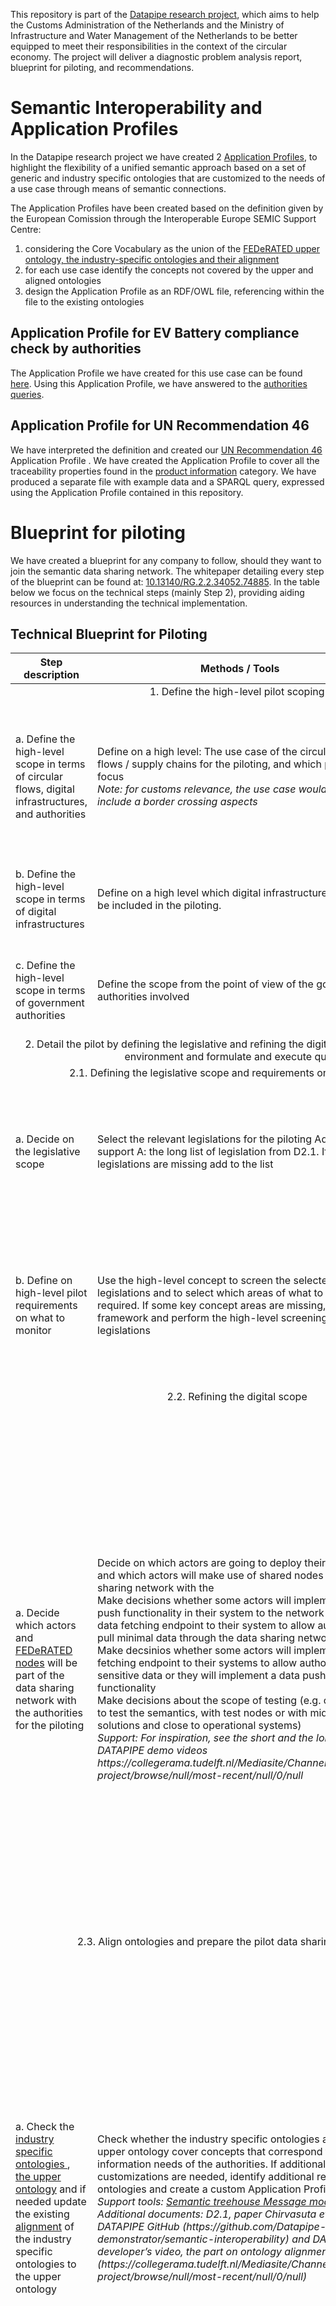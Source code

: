 This repository is part of the [Datapipe research project](https://www.tudelft.nl/tbm/onderzoek/projecten/datapipe-project), which aims to help the Customs Administration of the Netherlands and the Ministry of Infrastructure and Water Management of the Netherlands to be better equipped to meet their responsibilities in the context of the circular economy. The project will deliver a diagnostic problem analysis report, blueprint for piloting, and recommendations.

# Semantic Interoperability and Application Profiles

In the Datapipe research project we have created 2 [Application Profiles](https://joinup.ec.europa.eu/collection/semic-support-centre/application-profiles-what-are-they-and-how-model-and-reuse-them-properly-look-through-dcat-ap), to highlight the flexibility of a unified semantic approach based on a set of generic and industry specific ontologies that are customized to the needs of a use case through means of semantic connections. 

The Application Profiles have been created based on the definition given by the European Comission through the Interoperable Europe SEMIC Support Centre:
1. considering the Core Vocabulary as the union of the [FEDeRATED upper ontology, the industry-specific ontologies and their alignment](./Ontologies/README.md)
2. for each use case identify the concepts not covered by the upper and aligned ontologies
3. design the Application Profile as an RDF/OWL file, referencing within the file to the existing ontologies

## Application Profile for EV Battery compliance check by authorities

The Application Profile we have created for this use case can be found [here](./Technical%20resources/Application%20Profile%20example.ttl). Using this Application Profile, we have answered to the [authorities queries](./Authority%20Standardized%20Query%20Example.md).

## Application Profile for UN Recommendation 46

We have interpreted the definition and created our [UN Recommendation 46](https://unece.org/trade/publications/recommendation-no46-enhancing-traceability-and-transparency-sustainable-value) Application Profile . We have created the Application Profile to cover all the traceability properties found in the [product information](./UNR46%20queries/product-information.md) category. We have produced a separate file with example data and a SPARQL query, expressed using the Application Profile contained in this repository.

# Blueprint for piloting

We have created a blueprint for any company to follow, should they want to join the semantic data sharing network. The whitepaper detailing every step of the blueprint can be found at: [10.13140/RG.2.2.34052.74885](https://www.researchgate.net/publication/383659169_Government_Accessing_Business_Data_for_Compliance_Monitoring_of_Circular_Economy_DATAPIPE_White_paper?channel=doi&linkId=66d59bbdfa5e11512c47cd97&showFulltext=true). In the table below we focus on the technical steps (mainly Step 2), providing aiding resources in understanding the technical implementation.

## Technical Blueprint for Piloting

<table>
    <thead>
        <tr>
            <th>Step description</th>
            <th>Methods / Tools</th>
            <th>Example</th>
        </tr>
    </thead>
    <tbody>
        <tr>
            <td style="text-align: center;" colspan=4>  1. Define the high-level pilot scoping
        </tr>
        <tr>
            <td>a. Define the high-level scope in terms of circular flows, digital infrastructures, and authorities </td>
            <td>Define on a high level: The use case of the circular economy flows / supply chains for the piloting, and which product focus <br><i> Note: for customs relevance, the use case would need to include a border crossing aspects</i></td>
            <td> Import of cars with EV batteries from Asia to the EU (e.g. the Netherlands), use in the Netherlands and end-of-life in the Netherlands. </td>
        </tr>
        <tr>
            <td>b. Define the high-level scope in terms of digital infrastructures</td>
            <td>Define on a high level which digital infrastructures that will be included in the piloting.</td>
            <td> The business systems of the EV battery producer and of the car manufacturer.</td>
        </tr>
        <tr>
            <td>c. Define the high-level scope in terms of government authorities</td>
            <td>Define the scope from the point of view of the government authorities involved</td>
            <td>Customs in the country of import, registration authority, inspection agencies.</td>
        </tr>
        <tr>
            <td style="text-align: center;" colspan=4>  2. Detail the pilot by defining the legislative and refining the digital scope, prepare the pilot environment and formulate and execute queries
        </tr>
        <tr>
            <td style="text-align: center;" colspan=4>  2.1. Defining the legislative scope and requirements on what to monitor
        </tr>
        <tr>
            <td>a. Decide on the legislative scope</td>
            <td>Select the relevant legislations for the piloting Additional support A: the long list of legislation from D2.1. If legislations are missing add to the list </td>
            <td>The Battery regulation, The Eco-design for sustainable Products regulation and the Forced Labor regulation proposal. </td>
        </tr>
        <tr>
            <td>b. Define on high-level pilot requirements on what to monitor</td>
            <td>Use the high-level concept to screen the selected legislations and to select which areas of what to monitor are required. If some key concept areas are missing, add to the framework and perform the high-level screening of the legislations </td>
            <td>Information about the economic operators identifiers, product identifiers, material composition, CO2 footprint, as forced labour information </td>
        </tr>
        <tr>
            <td style="text-align: center;" colspan=4>  2.2. Refining the digital scope
        </tr>
        <tr>
            <td>a. Decide which actors and <a href="https://github.com/federatedplatforms/Docker-BDI-Node">FEDeRATED nodes</a> will be part of the data sharing network with the authorities for the piloting</td>
            <td>Decide on which actors are going to deploy their own nodes and which actors will make use of shared nodes in the data sharing network with the
            <br> Make decisions whether some actors will implement a data push functionality in their system to the network or expose a data fetching endpoint to their system to allow authorities to pull minimal data through the data sharing network.
            <br> Make decsinios whether some actors will implement a data fetching endpoint to their systems to allow authorities to pull sensitive data or they will implement a data push functionality
            <br> Make decisions about the scope of testing (e.g. conceptual to test the semantics, with test nodes or with middleware solutions and close to operational systems) 
            <br> <i> Support: For inspiration, see the short and the long DATAPIPE demo videos  https://collegerama.tudelft.nl/Mediasite/Channel/datapipe-project/browse/null/most-recent/null/0/null </td>
            <td>the data sharing environment can be with one node for customs and one for the EV producer, where the battery data is made available to customs via the responsible economic operator, the EV producer. <br> Alternatively, there can be a set-up with three nodes, where customs queries the responsible economic operator, the EV producer about the battery. The EV producer redirects customs to the EV battery node producer who shares the data to customs via thier own node </td>
        </tr>
        <tr>
            <td style="text-align: center;" colspan=4> 2.3. Align ontologies and prepare the pilot data sharing environment
        </tr>
        <tr>
            <td> a. Check the <a href="./Ontologies/README.md">industry specific ontologies </a>, <a href="https://github.com/federatedplatforms/FEDeRATED-Semantic-Model">the upper ontology</a> and if needed update the existing <a href="./Ontologies/CatenaX ontology and alignment/owl version/CatenaX to FEDeRATED Alignment.ttl">alignment</a> of the industry specific ontologies to the upper ontology </td>
            <td> Check whether the industry specific ontologies and the upper ontology cover concepts that correspond to the information needs of the authorities. If additional customizations are needed, identify additional relevant ontologies and create a custom Application Profile. <br> <i> Support tools: <a href="https://www.semantic-treehouse.nl/docs/wizard/">Semantic treehouse Message model wizard</i></a> <br> <i> Additional documents:  D2.1, paper Chirvasuta et al. (2025), DATAPIPE GitHub (https://github.com/Datapipe-demonstrator/semantic-interoperability) and DATAPIPE developer’s video, the part on ontology alignment (https://collegerama.tudelft.nl/Mediasite/Channel/datapipe-project/browse/null/most-recent/null/0/null) </i>
            <td> Authorities would like to access information about electronics in the car. When checking about existing alignments they may find out that alignment of the upper ontology has been performed with the logistics, a battery and a car ontology, but not with an electronics ontology. In this case, a relevant electronic ontology would need to be identified and aligned. If no appropriate ontology is identified this may need to lead to an ontology development task
        </tr>
        <tr>
            <td> b. Generate node configurations for the pilot parties for data sharing and validation schemes </td>
            <td> Generate node configurations with the Semantic Treehouse Message Model FIT Wizard. <br> Based on the configurations, customize the node to participate in the data sharing network.  </td>
            <td> The car producer instructions how to configure their own node and how to map the data about the car and the batteries available in the business systems to the semantics of the aligned ontologies. </td>
        </tr>
        <tr>
            <td style="text-align: center;" colspan=4> 2.4. Formulate queries and query data
        </tr>
        <tr>
            <td> a. Formulate queries using specific requirements on what to monitor, based on the aligned ontologies </td>
            <td> Formulate queries based on the government requirements (see example <a href="./Authority Standardized Query Example.md">here</a>) on what to monitor, based on the mapping between selected legislation and the semantic solution (aligned ontologies and application profile) </td>
            <td> In view of the battery regulation, customs may want to monitor the recycled content of Cobalt in a EV battery. In case this information is available by the battery producer to the EV producer and EV producer via its node can provide access to customs to this data, via a query to the EV producer node that is connected to the EV producer back end system, customs can obtain the required information. </td>
        </tr>
    </tbody>
</table>